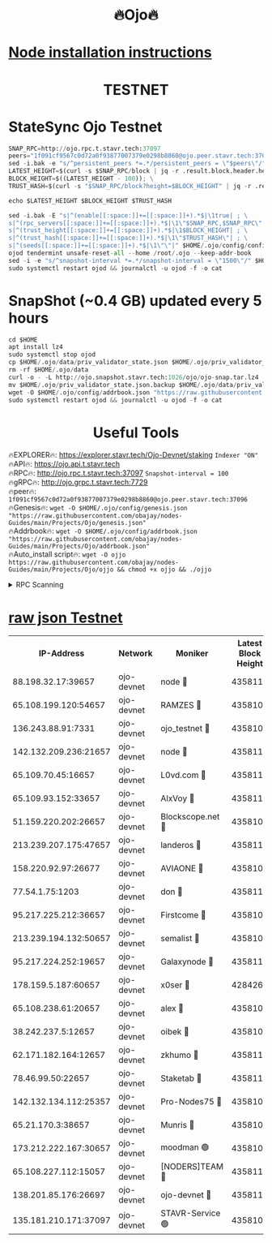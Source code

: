 <h1 align="center"> 🔥Ojo🔥</h1>

[Node installation instructions](https://github.com/obajay/nodes-Guides/tree/main/Projects/Ojo)
=

<h1 align="center"> TESTNET</h1>

# StateSync Ojo Testnet
```python
SNAP_RPC=http://ojo.rpc.t.stavr.tech:37097
peers="1f091cf9567c0d72a0f93877007379e0298b8860@ojo.peer.stavr.tech:37096"
sed -i.bak -e "s/^persistent_peers *=.*/persistent_peers = \"$peers\"/" $HOME/.ojo/config/config.toml
LATEST_HEIGHT=$(curl -s $SNAP_RPC/block | jq -r .result.block.header.height); \
BLOCK_HEIGHT=$((LATEST_HEIGHT - 100)); \
TRUST_HASH=$(curl -s "$SNAP_RPC/block?height=$BLOCK_HEIGHT" | jq -r .result.block_id.hash)

echo $LATEST_HEIGHT $BLOCK_HEIGHT $TRUST_HASH

sed -i.bak -E "s|^(enable[[:space:]]+=[[:space:]]+).*$|\1true| ; \
s|^(rpc_servers[[:space:]]+=[[:space:]]+).*$|\1\"$SNAP_RPC,$SNAP_RPC\"| ; \
s|^(trust_height[[:space:]]+=[[:space:]]+).*$|\1$BLOCK_HEIGHT| ; \
s|^(trust_hash[[:space:]]+=[[:space:]]+).*$|\1\"$TRUST_HASH\"| ; \
s|^(seeds[[:space:]]+=[[:space:]]+).*$|\1\"\"|" $HOME/.ojo/config/config.toml
ojod tendermint unsafe-reset-all --home /root/.ojo --keep-addr-book
sed -i -e "s/^snapshot-interval *=.*/snapshot-interval = \"1500\"/" $HOME/.ojo/config/app.toml
sudo systemctl restart ojod && journalctl -u ojod -f -o cat
```
# SnapShot (~0.4 GB) updated every 5 hours
```python
cd $HOME
apt install lz4
sudo systemctl stop ojod
cp $HOME/.ojo/data/priv_validator_state.json $HOME/.ojo/priv_validator_state.json.backup
rm -rf $HOME/.ojo/data
curl -o - -L http://ojo.snapshot.stavr.tech:1026/ojo/ojo-snap.tar.lz4 | lz4 -c -d - | tar -x -C $HOME/.ojo --strip-components 2
mv $HOME/.ojo/priv_validator_state.json.backup $HOME/.ojo/data/priv_validator_state.json
wget -O $HOME/.ojo/config/addrbook.json "https://raw.githubusercontent.com/obajay/nodes-Guides/main/Projects/Ojo/addrbook.json"
sudo systemctl restart ojod && journalctl -u ojod -f -o cat
```
 <h1 align="center"> Useful Tools</h1>

🔥EXPLORER🔥:        https://explorer.stavr.tech/Ojo-Devnet/staking        `Indexer "ON"` \
🔥API🔥:                     https://ojo.api.t.stavr.tech \
🔥RPC🔥:                    http://ojo.rpc.t.stavr.tech:37097              `Snapshot-interval = 100` \
🔥gRPC🔥:                  http://ojo.grpc.t.stavr.tech:7729 \
🔥peer🔥:                   `1f091cf9567c0d72a0f93877007379e0298b8860@ojo.peer.stavr.tech:37096` \
🔥Genesis🔥:    ```wget -O $HOME/.ojo/config/genesis.json "https://raw.githubusercontent.com/obajay/nodes-Guides/main/Projects/Ojo/genesis.json"``` \
🔥Addrbook🔥:    ```wget -O $HOME/.ojo/config/addrbook.json "https://raw.githubusercontent.com/obajay/nodes-Guides/main/Projects/Ojo/addrbook.json"``` \
🔥Auto_install script🔥: ```wget -O ojjo https://raw.githubusercontent.com/obajay/nodes-Guides/main/Projects/Ojo/ojjo && chmod +x ojjo && ./ojjo```


<details>
<summary>RPC Scanning</summary>

<h2 align="center"> We scan nodes in real time every 4 hours. And we provide the final result of RPC endpoints.
We cannot influence the operation of these nodes in any way. </h2>


```python
If Voting Power is higher than 0 --> then the Node is a validator of the network and may be subject to attack and be a potential threat to the chain.
```
```python
We marked such validators with a red symbol
```

</details>

[raw json Testnet](https://rpc-check.ojot.stavr.tech/ojot/rpc-ojot-result.json)
=


<table><tr><th>IP-Address</th><th>Network</th><th>Moniker</th><th>Latest Block Height</th><th>Earliest Block Height</th><th>Catching Up</th><th>Voting Power</th><th>Scan Time</th></tr><tr><td>88.198.32.17:39657</td><td>ojo-devnet</td><td>node 🔴</td><td>4358111</td><td>300001</td><td>False</td><td>65654</td><td>2023-12-06T02:59:40.344509061UTC</td></tr><tr><td>65.108.199.120:54657</td><td>ojo-devnet</td><td>RAMZES 🔴</td><td>4358106</td><td>306156</td><td>False</td><td>15420</td><td>2023-12-06T02:59:13.772257925UTC</td></tr><tr><td>136.243.88.91:7331</td><td>ojo-devnet</td><td>ojo_testnet 🔴</td><td>4358107</td><td>308845</td><td>False</td><td>1000</td><td>2023-12-06T02:59:20.572193378UTC</td></tr><tr><td>142.132.209.236:21657</td><td>ojo-devnet</td><td>node 🔴</td><td>4358110</td><td>350001</td><td>False</td><td>1999</td><td>2023-12-06T02:59:39.423878630UTC</td></tr><tr><td>65.109.70.45:16657</td><td>ojo-devnet</td><td>L0vd.com 🔴</td><td>4358111</td><td>695918</td><td>False</td><td>998</td><td>2023-12-06T02:59:43.962714150UTC</td></tr><tr><td>65.109.93.152:33657</td><td>ojo-devnet</td><td>AlxVoy 🔴</td><td>4358110</td><td>2319801</td><td>False</td><td>4536782</td><td>2023-12-06T02:59:39.137198092UTC</td></tr><tr><td>51.159.220.202:26657</td><td>ojo-devnet</td><td>Blockscope.net 🔴</td><td>4358106</td><td>2658001</td><td>False</td><td>981</td><td>2023-12-06T02:59:13.100446748UTC</td></tr><tr><td>213.239.207.175:47657</td><td>ojo-devnet</td><td>landeros 🔴</td><td>4358110</td><td>2714001</td><td>False</td><td>11083</td><td>2023-12-06T02:59:34.387307810UTC</td></tr><tr><td>158.220.92.97:26677</td><td>ojo-devnet</td><td>AVIAONE 🔴</td><td>4358109</td><td>2754001</td><td>False</td><td>13867</td><td>2023-12-06T02:59:34.039563937UTC</td></tr><tr><td>77.54.1.75:1203</td><td>ojo-devnet</td><td>don 🔴</td><td>4358110</td><td>2906401</td><td>False</td><td>10</td><td>2023-12-06T02:59:40.121459348UTC</td></tr><tr><td>95.217.225.212:36657</td><td>ojo-devnet</td><td>Firstcome 🔴</td><td>4358107</td><td>2985946</td><td>False</td><td>13566</td><td>2023-12-06T02:59:20.260554451UTC</td></tr><tr><td>213.239.194.132:50657</td><td>ojo-devnet</td><td>semalist 🔴</td><td>4358106</td><td>3223522</td><td>False</td><td>19037</td><td>2023-12-06T02:59:14.015826612UTC</td></tr><tr><td>95.217.224.252:19657</td><td>ojo-devnet</td><td>Galaxynode 🔴</td><td>4358111</td><td>3685492</td><td>False</td><td>11888</td><td>2023-12-06T02:59:42.982568109UTC</td></tr><tr><td>178.159.5.187:60657</td><td>ojo-devnet</td><td>x0ser 🔴</td><td>4284267</td><td>3940946</td><td>False</td><td>9764</td><td>2023-12-06T02:59:20.914630740UTC</td></tr><tr><td>65.108.238.61:20657</td><td>ojo-devnet</td><td>alex 🔴</td><td>4358106</td><td>4158001</td><td>False</td><td>11359</td><td>2023-12-06T02:59:13.446752593UTC</td></tr><tr><td>38.242.237.5:12657</td><td>ojo-devnet</td><td>oibek 🔴</td><td>4358105</td><td>4196001</td><td>False</td><td>1008</td><td>2023-12-06T02:59:14.490420075UTC</td></tr><tr><td>62.171.182.164:12657</td><td>ojo-devnet</td><td>zkhumo 🔴</td><td>4358110</td><td>4196001</td><td>False</td><td>999</td><td>2023-12-06T02:59:39.669557249UTC</td></tr><tr><td>78.46.99.50:22657</td><td>ojo-devnet</td><td>Staketab 🔴</td><td>4358111</td><td>4254801</td><td>False</td><td>1276</td><td>2023-12-06T02:59:44.203079481UTC</td></tr><tr><td>142.132.134.112:25357</td><td>ojo-devnet</td><td>Pro-Nodes75 🔴</td><td>4358107</td><td>4258106</td><td>False</td><td>24651</td><td>2023-12-06T02:59:17.461068425UTC</td></tr><tr><td>65.21.170.3:38657</td><td>ojo-devnet</td><td>Munris 🔴</td><td>4358107</td><td>4258107</td><td>False</td><td>20123</td><td>2023-12-06T02:59:19.883601366UTC</td></tr><tr><td>173.212.222.167:30657</td><td>ojo-devnet</td><td>moodman 🟢</td><td>4358109</td><td>4258109</td><td>False</td><td>0</td><td>2023-12-06T02:59:31.551173008UTC</td></tr><tr><td>65.108.227.112:15057</td><td>ojo-devnet</td><td>[NODERS]TEAM 🔴</td><td>4358111</td><td>4258111</td><td>False</td><td>9999</td><td>2023-12-06T02:59:43.321093085UTC</td></tr><tr><td>138.201.85.176:26697</td><td>ojo-devnet</td><td>ojo-devnet 🔴</td><td>4358111</td><td>4258111</td><td>False</td><td>1000024000</td><td>2023-12-06T02:59:43.612395912UTC</td></tr><tr><td>135.181.210.171:37097</td><td>ojo-devnet</td><td>STAVR-Service 🟢</td><td>4358106</td><td>4357601</td><td>False</td><td>0</td><td>2023-12-06T02:59:15.187975766UTC</td></tr></table>